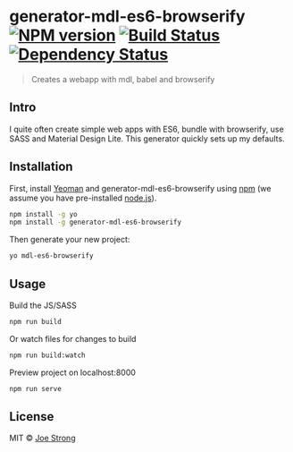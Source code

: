 # generator-mdl-es6-browserify [![NPM version][npm-image]][npm-url] [![Build Status][travis-image]][travis-url] [![Dependency Status][daviddm-image]][daviddm-url]
> Creates a webapp with mdl, babel and browserify

## Intro

I quite often create simple web apps with ES6, bundle with browserify, use SASS and Material Design Lite. This generator quickly sets up my defaults.

## Installation

First, install [Yeoman](http://yeoman.io) and generator-mdl-es6-browserify using [npm](https://www.npmjs.com/) (we assume you have pre-installed [node.js](https://nodejs.org/)).

```bash
npm install -g yo
npm install -g generator-mdl-es6-browserify
```

Then generate your new project:

```bash
yo mdl-es6-browserify
```

## Usage

Build the JS/SASS

```bash
npm run build
```

Or watch files for changes to build

```bash
npm run build:watch
```

Preview project on localhost:8000

```bash
npm run serve
```

## License

MIT © [Joe Strong](http://www.joestrong.co.uk)


[npm-image]: https://badge.fury.io/js/generator-mdl-browserify.svg
[npm-url]: https://npmjs.org/package/generator-mdl-browserify
[travis-image]: https://travis-ci.org/joestrong/generator-mdl-browserify.svg?branch=master
[travis-url]: https://travis-ci.org/joestrong/generator-mdl-browserify
[daviddm-image]: https://david-dm.org/joestrong/generator-mdl-browserify.svg?theme=shields.io
[daviddm-url]: https://david-dm.org/joestrong/generator-mdl-browserify

